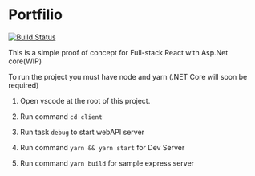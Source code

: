 # Portfilio

[![Build Status](https://travis-ci.org/BlackFenix2/Portfolio.svg?branch=master)](https://travis-ci.org/BlackFenix2/Portfolio)

This is a simple proof of concept for Full-stack React with Asp.Net core(WIP)

To run the project you must have node and yarn (.NET Core will soon be required)

1.  Open vscode at the root of this project.

2.  Run command `cd client`

3.  Run task `debug` to start webAPI server

4.  Run command `yarn && yarn start` for Dev Server

5.  Run command `yarn build` for sample express server
